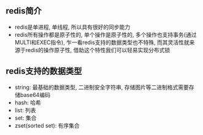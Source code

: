<!--
.. title: redis初探
.. slug: redischu-tan
.. date: 2021-09-23 22:36:52 UTC+08:00
.. tags: 
.. category: 
.. link: 
.. description: 
.. type: text
-->

## redis简介

- redis是单进程, 单线程, 所以具有很好的同步能力
- redis所有操作都是原子性的, 单个操作是原子性的, 多个操作也支持事务(通过MULTI和EXEC指令), 乍一看redis支持的数据类型也不特殊, 而其灵活性就来源于redis的操作原子性, 借助这个特性我们可以轻易实现分布式锁


## redis支持的数据类型

- string: 最基础的数据类型, 二进制安全字符串, 存储图片等二进制格式需要存储base64编码
- hash: 哈希
- list: 列表
- set: 集合
- zset(sorted set): 有序集合




